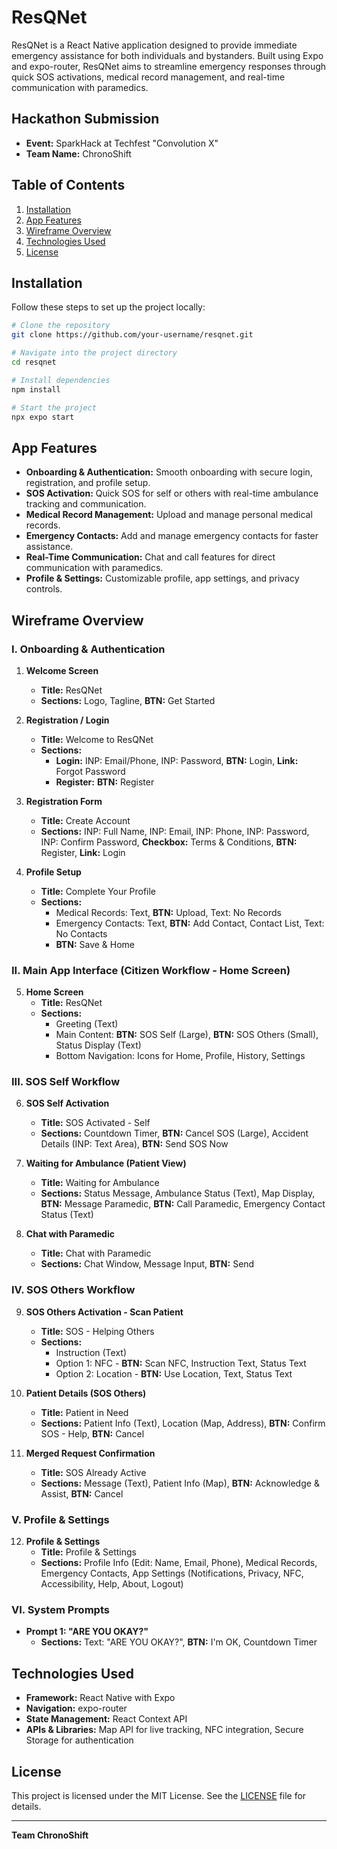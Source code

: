 # ResQNet

ResQNet is a React Native application designed to provide immediate emergency assistance for both individuals and bystanders. Built using Expo and expo-router, ResQNet aims to streamline emergency responses through quick SOS activations, medical record management, and real-time communication with paramedics.

## Hackathon Submission
- **Event:** SparkHack at Techfest "Convolution X"
- **Team Name:** ChronoShift

## Table of Contents
1. [Installation](#installation)
2. [App Features](#app-features)
3. [Wireframe Overview](#wireframe-overview)
4. [Technologies Used](#technologies-used)
5. [License](#license)

## Installation

Follow these steps to set up the project locally:

```bash
# Clone the repository
git clone https://github.com/your-username/resqnet.git

# Navigate into the project directory
cd resqnet

# Install dependencies
npm install

# Start the project
npx expo start
```

## App Features

- **Onboarding & Authentication:** Smooth onboarding with secure login, registration, and profile setup.
- **SOS Activation:** Quick SOS for self or others with real-time ambulance tracking and communication.
- **Medical Record Management:** Upload and manage personal medical records.
- **Emergency Contacts:** Add and manage emergency contacts for faster assistance.
- **Real-Time Communication:** Chat and call features for direct communication with paramedics.
- **Profile & Settings:** Customizable profile, app settings, and privacy controls.

## Wireframe Overview

### I. Onboarding & Authentication

1. **Welcome Screen**  
   - **Title:** ResQNet  
   - **Sections:** Logo, Tagline, **BTN:** Get Started

2. **Registration / Login**  
   - **Title:** Welcome to ResQNet  
   - **Sections:**  
     - **Login:** INP: Email/Phone, INP: Password, **BTN:** Login, **Link:** Forgot Password  
     - **Register:** **BTN:** Register

3. **Registration Form**  
   - **Title:** Create Account  
   - **Sections:** INP: Full Name, INP: Email, INP: Phone, INP: Password, INP: Confirm Password, **Checkbox:** Terms & Conditions, **BTN:** Register, **Link:** Login

4. **Profile Setup**  
   - **Title:** Complete Your Profile  
   - **Sections:**  
     - Medical Records: Text, **BTN:** Upload, Text: No Records  
     - Emergency Contacts: Text, **BTN:** Add Contact, Contact List, Text: No Contacts  
     - **BTN:** Save & Home

### II. Main App Interface (Citizen Workflow - Home Screen)

5. **Home Screen**  
   - **Title:** ResQNet  
   - **Sections:**  
     - Greeting (Text)  
     - Main Content: **BTN:** SOS Self (Large), **BTN:** SOS Others (Small), Status Display (Text)  
     - Bottom Navigation: Icons for Home, Profile, History, Settings

### III. SOS Self Workflow

6. **SOS Self Activation**  
   - **Title:** SOS Activated - Self  
   - **Sections:** Countdown Timer, **BTN:** Cancel SOS (Large), Accident Details (INP: Text Area), **BTN:** Send SOS Now

7. **Waiting for Ambulance (Patient View)**  
   - **Title:** Waiting for Ambulance  
   - **Sections:** Status Message, Ambulance Status (Text), Map Display, **BTN:** Message Paramedic, **BTN:** Call Paramedic, Emergency Contact Status (Text)

8. **Chat with Paramedic**  
   - **Title:** Chat with Paramedic  
   - **Sections:** Chat Window, Message Input, **BTN:** Send

### IV. SOS Others Workflow

9. **SOS Others Activation - Scan Patient**  
   - **Title:** SOS - Helping Others  
   - **Sections:**  
     - Instruction (Text)  
     - Option 1: NFC - **BTN:** Scan NFC, Instruction Text, Status Text  
     - Option 2: Location - **BTN:** Use Location, Text, Status Text

10. **Patient Details (SOS Others)**  
    - **Title:** Patient in Need  
    - **Sections:** Patient Info (Text), Location (Map, Address), **BTN:** Confirm SOS - Help, **BTN:** Cancel

11. **Merged Request Confirmation**  
    - **Title:** SOS Already Active  
    - **Sections:** Message (Text), Patient Info (Map), **BTN:** Acknowledge & Assist, **BTN:** Cancel

### V. Profile & Settings

12. **Profile & Settings**  
    - **Title:** Profile & Settings  
    - **Sections:** Profile Info (Edit: Name, Email, Phone), Medical Records, Emergency Contacts, App Settings (Notifications, Privacy, NFC, Accessibility, Help, About, Logout)

### VI. System Prompts

- **Prompt 1: "ARE YOU OKAY?"**  
  - **Sections:** Text: "ARE YOU OKAY?", **BTN:** I'm OK, Countdown Timer

## Technologies Used

- **Framework:** React Native with Expo
- **Navigation:** expo-router
- **State Management:** React Context API
- **APIs & Libraries:** Map API for live tracking, NFC integration, Secure Storage for authentication

## License

This project is licensed under the MIT License. See the [LICENSE](LICENSE) file for details.

---

**Team ChronoShift**

